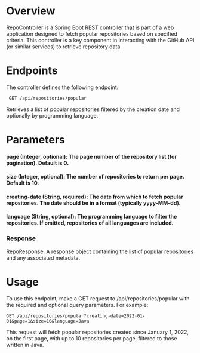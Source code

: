 # Overview
RepoController is a Spring Boot REST controller that is part of a web application designed to fetch popular repositories based on specified criteria. This controller is a key component in interacting with the GitHub API (or similar services) to retrieve repository data.

# Endpoints
The controller defines the following endpoint:
```http
 GET /api/repositories/popular
```
Retrieves a list of popular repositories filtered by the creation date and optionally by programming language.

# Parameters
#### page (Integer, optional): The page number of the repository list (for pagination). Default is 0.
#### size (Integer, optional): The number of repositories to return per page. Default is 10.
#### creating-date (String, required): The date from which to fetch popular repositories. The date should be in a format (typically yyyy-MM-dd).
#### language (String, optional): The programming language to filter the repositories. If omitted, repositories of all languages are included.

### Response
RepoResponse: A response object containing the list of popular repositories and any associated metadata.

# Usage
To use this endpoint, make a GET request to /api/repositories/popular with the required and optional query parameters. For example:

```http
GET /api/repositories/popular?creating-date=2022-01-01&page=1&size=10&language=Java
```

This request will fetch popular repositories created since January 1, 2022, on the first page, with up to 10 repositories per page, filtered to those written in Java.
